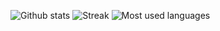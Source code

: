 ![Github stats](https://github-readme-stats.vercel.app/api?username=tobyink&count_private=true&show_icons=true)
![Streak]([https://user-images.githubusercontent.com/251383/208931259-0c4aea50-af62-409d-babc-28351cc887f9.png](https://streak-stats.demolab.com/?user=tobyink))
![Most used languages](https://user-images.githubusercontent.com/251383/208931259-0c4aea50-af62-409d-babc-28351cc887f9.png)
